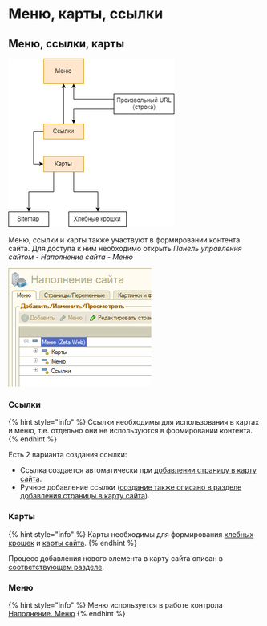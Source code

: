 # Меню, карты, ссылки

## Меню, ссылки, карты

![](../../.gitbook/assets/image%20%28189%29.png)

Меню, ссылки и карты также участвуют в формировании контента сайта. Для доступа к ним необходимо открыть _Панель управления сайтом - Наполнение сайта - Меню_

![](../../.gitbook/assets/image%20%28175%29.png)

### Ссылки

{% hint style="info" %}
Ссылки необходимы для использования в картах и меню, т.е. отдельно они не используются в формировании контента.
{% endhint %}

Есть 2 варианта создания ссылки:

* Ссылка создается автоматически при [добавлении страницу в карту сайта](dobavlenie-stranicy-v-kartu-saita.md).
* Ручное добавление ссылки \([создание также описано в разделе добавления страницы в карту сайта](dobavlenie-stranicy-v-kartu-saita.md)\).

### Карты

{% hint style="info" %}
Карты необходимы для формирования [хлебных крошек](khlebnye-kroshki-breadcrumbs.md) и [карты сайта](../seo/karta-saita-sitemap.md).
{% endhint %}

Процесс добавления нового элемента в карту сайта описан в [соответствующем разделе](dobavlenie-stranicy-v-kartu-saita.md).

### Меню

{% hint style="info" %}
Меню используется в работе контрола [Наполнение. Меню](../../tekhnicheskaya-dokumentaciya/opisanie-kontrolov/4.-napolnenie/napolnenie.-menyu.md)
{% endhint %}

